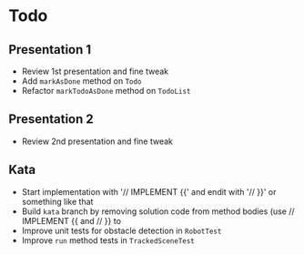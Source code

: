 # Todo

## Presentation 1

* Review 1st presentation and fine tweak
* Add `markAsDone` method on `Todo`
* Refactor `markTodoAsDone` method on `TodoList`

## Presentation 2

* Review 2nd presentation and fine tweak

## Kata

* Start implementation with '// IMPLEMENT  {{' and endit with '// }}' or something like that
* Build `kata` branch by removing solution code from method bodies  (use // IMPLEMENT {{ and // }} to 
* Improve unit tests for obstacle detection in `RobotTest`
* Improve `run` method tests in `TrackedSceneTest`
